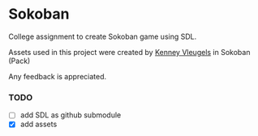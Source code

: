 # Sokoban
College assignment to create Sokoban game using SDL.

Assets used in this project were created by [Kenney Vleugels](www.kenney.nl) in Sokoban (Pack)

Any feedback is appreciated.

### TODO
- [ ] add SDL as github submodule
- [x] add assets
